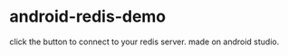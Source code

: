 android-redis-demo
==================
click the button to connect to your redis server.
made on android studio.

